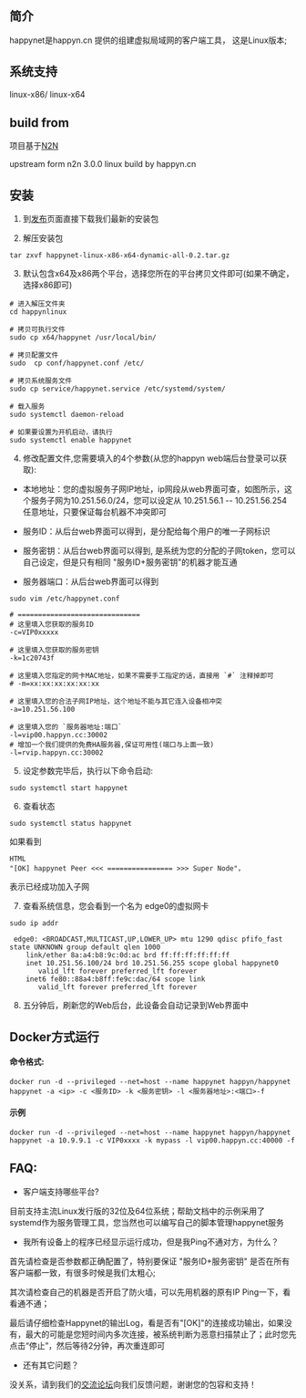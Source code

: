 ## 简介

happynet是happyn.cn 提供的组建虚拟局域网的客户端工具， 这是Linux版本;

## 系统支持

linux-x86/ linux-x64

## build from

项目基于[N2N](https://github.com/happynlab/n2n)

upstream form n2n 3.0.0 linux build by happyn.cn

## 安装

1. 到[发布](https://github.com/happynclient/happynlinux/releases)页面直接下载我们最新的安装包

2. 解压安装包

```
tar zxvf happynet-linux-x86-x64-dynamic-all-0.2.tar.gz
```

3. 默认包含x64及x86两个平台，选择您所在的平台拷贝文件即可(如果不确定，选择x86即可)

```
# 进入解压文件夹
cd happynlinux

# 拷贝可执行文件
sudo cp x64/happynet /usr/local/bin/

# 拷贝配置文件
sudo  cp conf/happynet.conf /etc/

# 拷贝系统服务文件
sudo cp service/happynet.service /etc/systemd/system/

# 载入服务
sudo systemctl daemon-reload

# 如果要设置为开机启动，请执行
sudo systemctl enable happynet
```

4. 修改配置文件,您需要填入的4个参数(从您的happyn web端后台登录可以获取):

* 本地地址：您的虚拟服务子网IP地址，ip网段从web界面可查，如图所示，这个服务子网为10.251.56.0/24，您可以设定从 10.251.56.1 -- 10.251.56.254 任意地址，只要保证每台机器不冲突即可

* 服务ID：从后台web界面可以得到，是分配给每个用户的唯一子网标识

* 服务密钥：从后台web界面可以得到, 是系统为您的分配的子网token，您可以自己设定，但是只有相同 "服务ID+服务密钥"的机器才能互通

* 服务器端口：从后台web界面可以得到

```
sudo vim /etc/happynet.conf

# ==============================
# 这里填入您获取的服务ID
-c=VIP0xxxxx

# 这里填入您获取的服务密钥
-k=1c20743f

# 这里填入您指定的网卡MAC地址，如果不需要手工指定的话，直接用 `#` 注释掉即可
# -m=xx:xx:xx:xx:xx:xx

# 这里填入您的合法子网IP地址，这个地址不能与其它连入设备相冲突
-a=10.251.56.100

# 这里填入您的 `服务器地址:端口`
-l=vip00.happyn.cc:30002
# 增加一个我们提供的免费HA服务器,保证可用性(端口与上面一致)
-l=rvip.happyn.cc:30002
```

5. 设定参数完毕后，执行以下命令启动:

```
sudo systemctl start happynet
```

6. 查看状态

```
sudo systemctl status happynet
```

如果看到

```
HTML
"[OK] happynet Peer <<< ================ >>> Super Node"，
```

表示已经成功加入子网

7. 查看系统信息，您会看到一个名为 edge0的虚拟网卡

```
sudo ip addr

 edge0: <BROADCAST,MULTICAST,UP,LOWER_UP> mtu 1290 qdisc pfifo_fast state UNKNOWN group default qlen 1000
    link/ether 8a:a4:b8:9c:0d:ac brd ff:ff:ff:ff:ff:ff
    inet 10.251.56.100/24 brd 10.251.56.255 scope global happynet0
       valid_lft forever preferred_lft forever
    inet6 fe80::88a4:b8ff:fe9c:dac/64 scope link
       valid_lft forever preferred_lft forever
```

8. 五分钟后，刷新您的Web后台，此设备会自动记录到Web界面中

## Docker方式运行

#### 命令格式:

```
docker run -d --privileged --net=host --name happynet happyn/happynet happynet -a <ip> -c <服务ID> -k <服务密钥> -l <服务器地址>:<端口>-f
```

#### 示例

```
docker run -d --privileged --net=host --name happynet happyn/happynet happynet -a 10.9.9.1 -c VIP0xxxx -k mypass -l vip00.happyn.cc:40000 -f
```


## FAQ:

* 客户端支持哪些平台?

目前支持主流Linux发行版的32位及64位系统；帮助文档中的示例采用了systemd作为服务管理工具，您当然也可以编写自己的脚本管理happynet服务

* 我所有设备上的程序已经显示运行成功，但是我Ping不通对方，为什么？

首先请检查是否参数都正确配置了，特别要保证 "服务ID+服务密钥" 是否在所有客户端都一致，有很多时候是我们太粗心;

其次请检查自己的机器是否开启了防火墙，可以先用机器的原有IP Ping一下，看看通不通；

最后请仔细检查Happynet的输出Log，看是否有"[OK]"的连接成功输出，如果没有，最大的可能是您短时间内多次连接，被系统判断为恶意扫描禁止了；此时您先点击“停止”，然后等待2分钟，再次重连即可

* 还有其它问题？

没关系，请到我们的[交流论坛](https://forum.happyn.cn/t/linux)向我们反馈问题，谢谢您的包容和支持！
